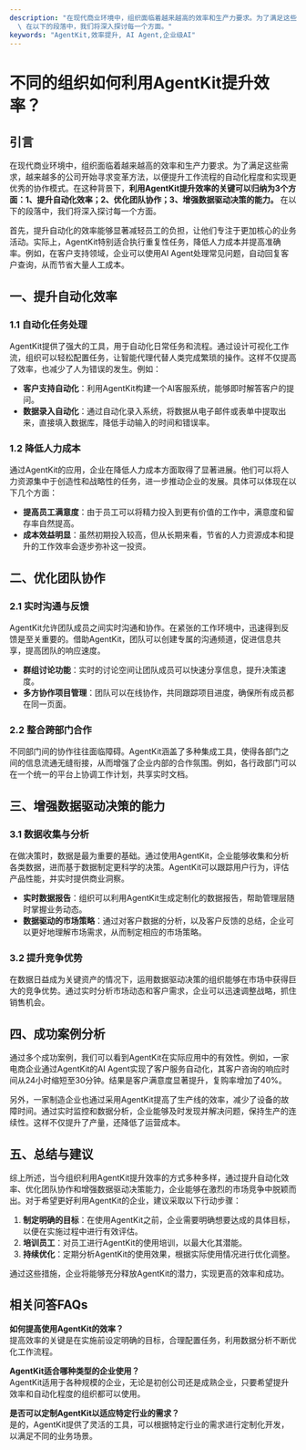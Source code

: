 ```yaml
---
description: "在现代商业环境中，组织面临着越来越高的效率和生产力要求。为了满足这些需求，越来越多的公司开始寻求变革方法，以便提升工作流程的自动化程度和实现更优秀的协作模式。在这种背景下，**利用AgentKit提升效率的关键可以归纳为3个方面：1、提升自动化效率；2、优化团队协作；3、增强数据驱动决策的能力。**\
  \ 在以下的段落中，我们将深入探讨每一个方面。"
keywords: "AgentKit,效率提升, AI Agent,企业级AI"
---
```

# 不同的组织如何利用AgentKit提升效率？

## 引言

在现代商业环境中，组织面临着越来越高的效率和生产力要求。为了满足这些需求，越来越多的公司开始寻求变革方法，以便提升工作流程的自动化程度和实现更优秀的协作模式。在这种背景下，**利用AgentKit提升效率的关键可以归纳为3个方面：1、提升自动化效率；2、优化团队协作；3、增强数据驱动决策的能力。** 在以下的段落中，我们将深入探讨每一个方面。

首先，提升自动化的效率能够显著减轻员工的负担，让他们专注于更加核心的业务活动。实际上，AgentKit特别适合执行重复性任务，降低人力成本并提高准确率。例如，在客户支持领域，企业可以使用AI Agent处理常见问题，自动回复客户查询，从而节省大量人工成本。

## 一、提升自动化效率

### 1.1 自动化任务处理

AgentKit提供了强大的工具，用于自动化日常任务和流程。通过设计可视化工作流，组织可以轻松配置任务，让智能代理代替人类完成繁琐的操作。这样不仅提高了效率，也减少了人为错误的发生。例如：

- **客户支持自动化**：利用AgentKit构建一个AI客服系统，能够即时解答客户的提问。
- **数据录入自动化**：通过自动化录入系统，将数据从电子邮件或表单中提取出来，直接填入数据库，降低手动输入的时间和错误率。

### 1.2 降低人力成本

通过AgentKit的应用，企业在降低人力成本方面取得了显著进展。他们可以将人力资源集中于创造性和战略性的任务，进一步推动企业的发展。具体可以体现在以下几个方面：

- **提高员工满意度**：由于员工可以将精力投入到更有价值的工作中，满意度和留存率自然提高。
- **成本效益明显**：虽然初期投入较高，但从长期来看，节省的人力资源成本和提升的工作效率会逐步弥补这一投资。

## 二、优化团队协作

### 2.1 实时沟通与反馈

AgentKit允许团队成员之间实时沟通和协作。在紧张的工作环境中，迅速得到反馈是至关重要的。借助AgentKit，团队可以创建专属的沟通频道，促进信息共享，提高团队的响应速度。

- **群组讨论功能**：实时的讨论空间让团队成员可以快速分享信息，提升决策速度。
- **多方协作项目管理**：团队可以在线协作，共同跟踪项目进度，确保所有成员都在同一页面。

### 2.2 整合跨部门合作

不同部门间的协作往往面临障碍。AgentKit涵盖了多种集成工具，使得各部门之间的信息流通无缝衔接，从而增强了企业内部的合作氛围。例如，各行政部门可以在一个统一的平台上协调工作计划，共享实时文档。 

## 三、增强数据驱动决策的能力

### 3.1 数据收集与分析

在做决策时，数据是最为重要的基础。通过使用AgentKit，企业能够收集和分析各类数据，进而基于数据制定更科学的决策。AgentKit可以跟踪用户行为，评估产品性能，并实时提供商业洞察。

- **实时数据报告**：组织可以利用AgentKit生成定制化的数据报告，帮助管理层随时掌握业务动态。
- **数据驱动的市场策略**：通过对客户数据的分析，以及客户反馈的总结，企业可以更好地理解市场需求，从而制定相应的市场策略。

### 3.2 提升竞争优势

在数据日益成为关键资产的情况下，运用数据驱动决策的组织能够在市场中获得巨大的竞争优势。通过实时分析市场动态和客户需求，企业可以迅速调整战略，抓住销售机会。

## 四、成功案例分析

通过多个成功案例，我们可以看到AgentKit在实际应用中的有效性。例如，一家电商企业通过AgentKit的AI Agent实现了客户服务自动化，其客户咨询的响应时间从24小时缩短至30分钟。结果是客户满意度显著提升，复购率增加了40%。

另外，一家制造企业也通过采用AgentKit提高了生产线的效率，减少了设备的故障时间。通过实时监控和数据分析，企业能够及时发现并解决问题，保持生产的连续性。这样不仅提升了产量，还降低了运营成本。

## 五、总结与建议

综上所述，当今组织利用AgentKit提升效率的方式多种多样，通过提升自动化效率、优化团队协作和增强数据驱动决策能力，企业能够在激烈的市场竞争中脱颖而出。对于希望更好利用AgentKit的企业，建议采取以下行动步骤：

1. **制定明确的目标**：在使用AgentKit之前，企业需要明确想要达成的具体目标，以便在实施过程中进行有效评估。
2. **培训员工**：对员工进行AgentKit的使用培训，以最大化其潜能。
3. **持续优化**：定期分析AgentKit的使用效果，根据实际使用情况进行优化调整。

通过这些措施，企业将能够充分释放AgentKit的潜力，实现更高的效率和成功。

## 相关问答FAQs

**如何提高使用AgentKit的效率？**  
提高效率的关键是在实施前设定明确的目标，合理配置任务，利用数据分析不断优化工作流程。

**AgentKit适合哪种类型的企业使用？**  
AgentKit适用于各种规模的企业，无论是初创公司还是成熟企业，只要希望提升效率和自动化程度的组织都可以使用。

**是否可以定制AgentKit以适应特定行业的需求？**  
是的，AgentKit提供了灵活的工具，可以根据特定行业的需求进行定制化开发，以满足不同的业务场景。
